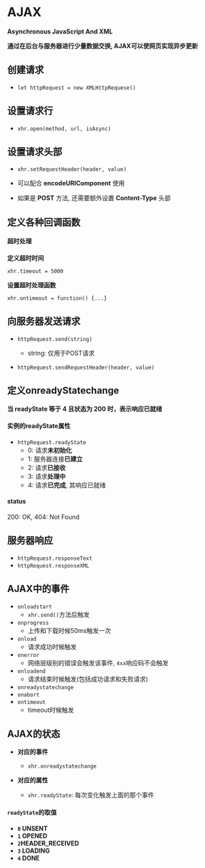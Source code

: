 # AJAX

**Asynchronous JavaScript And XML**

**通过在后台与服务器进行少量数据交换, AJAX可以使网页实现异步更新**



## 创建请求

- `let httpRequest = new XMLHttpRequese()`



## 设置请求行

- `xhr.open(method, url, isAsync)`



## 设置请求头部

- `xhr.setRequestHeader(header, value)`

- 可以配合 **encodeURIComponent** 使用
- 如果是 **POST** 方法, 还需要额外设置 **Content-Type** 头部



## 定义各种回调函数





#### 超时处理

**定义超时时间**

`xhr.timeout = 5000`



**设置超时处理函数**

`xhr.ontimeout = function() {...}`







## 向服务器发送请求

- `httpRequest.send(string)`
  - string: 仅用于POST请求

- `httpRequest.sendRequestHeader(header, value)`



## 定义onreadyStatechange

**当 readyState 等于 4 且状态为 200 时，表示响应已就绪**



#### 实例的readyState属性

- `httpRequest.readyState`
  - 0: 请求**未初始化**
  - 1: 服务器连接**已建立**
  - 2: 请求**已接收**
  - 3: 请求**处理中**
  - 4: 请求**已完成**, 其响应已就绪



#### status

200: OK, 404: Not Found





## 服务器响应

- `httpRequest.responseText`
- `httpRequest.responseXML`





## AJAX中的事件

- `onloadstart`
  - `xhr.send()`方法后触发
- `onprogress`
  - 上传和下载时候50ms触发一次
- `onload`
  - 请求成功时候触发
- `onerror`
  - 网络层级别的错误会触发该事件, `4xx`响应码不会触发
- `onloadend`
  - 请求结束时候触发(包括成功请求和失败请求)
- `onreadystatechange`
- `onabort`
- `ontimeout`
  - timeout时候触发





## AJAX的状态

- **对应的事件**

  - `xhr.onreadystatechange`

- **对应的属性**

  - `xhr.readyState`: 每次变化触发上面的那个事件

  

#### `readyState`的取值

- **`0` UNSENT**
- **`1` OPENED**
- **`2`HEADER_RECEIVED**
- **`3` LOADING**
- **`4` DONE**